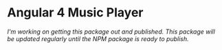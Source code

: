# Angular 4 Music Player
*I'm working on getting this package out and published. This package will be updated regularly until the NPM package is ready to publish.*

<!--
**angular2-toaster** is an asynchronous, non-blocking, Ahead of Time Compilation-supported Angular Toaster Notification library
largely based off of [AngularJS-Toaster](https://github.com/jirikavi/AngularJS-Toaster).

[![npm](https://img.shields.io/npm/v/angular2-toaster.svg?maxAge=3600?cachedbust=true)](https://www.npmjs.com/package/angular2-toaster)
[![npm](https://img.shields.io/npm/dt/angular2-toaster.svg?cachedbust=true)](https://www.npmjs.com/package/angular2-toaster)
[![Build Status](https://travis-ci.org/Stabzs/Angular2-Toaster.svg?branch=master)](https://travis-ci.org/Stabzs/Angular2-Toaster)
[![Coverage Status](https://coveralls.io/repos/github/Stabzs/Angular2-Toaster/badge.svg?branch=master&b=4.0.2)](https://coveralls.io/github/Stabzs/Angular2-Toaster?branch=master)


Version ^4.0.0 now supports `@angular/animations`, which is a breaking change.  Please read both
the `Getting Started` and `Animations` sections before upgrading.

# Demo
A dynamic Angular and Typescript demo can be found at
[this plunker](http://plnkr.co/edit/hkENUhos6q9fhiOHprXO?p=preview).


# Getting Started

## Installation:

```bash
npm install angular2-toaster
```

## Import CSS

### Copy or Link CSS
```html
<link rel="stylesheet" type="text/css" href="/node_modules/angular2-toaster/toaster.css" />
```

### Import CSS with Sass or Less
```scss
@import 'node_modules/angular2-toaster/toaster';
```


## Import Library

### Import via SystemJS
Within the `map` property of the `systemjs.config` file, add mappings for angular, rxjs
(which is a dependency), and the angular2-toaster bundled umd file:

```javascript
map: {
      // angular bundles
      '@angular/core': 'npm:@angular/core/bundles/core.umd.js',
      // ...
      // other libraries
      'rxjs':  'npm:rxjs',
      'angular2-toaster': 'npm:angular2-toaster/bundles/angular2-toaster.umd.js'
```

### Import via Webpack
Simply follow the `Getting Started` instructions to import the library.



## Getting Started With Default Configuration - NgModule (Recommended):
```typescript
import {NgModule, Component} from '@angular/core';
import {BrowserAnimationsModule} from '@angular/platform-browser/animations';
import {ToasterModule, ToasterService} from 'angular2-toaster';
import {Root} from './root.component'

@NgModule({
    imports: [BrowserAnimationsModule, ToasterModule],
    declarations: [Root],
    providers: [],
    bootstrap: [Root]
})

@Component({
    selector: 'root',
    template: `
            <toaster-container></toaster-container>
            <button (click)="popToast()">pop toast</button>`
})

export class Root {
    private toasterService: ToasterService;

    constructor(toasterService: ToasterService) {
        this.toasterService = toasterService;
    }

    popToast() {
        this.toasterService.pop('success', 'Args Title', 'Args Body');
    }
}
```


## Getting Started with Default Configuration - Manual Component Inclusion:

```typescript
import {Component} from '@angular/core';
import {BrowserAnimationsModule} from '@angular/platform-browser/animations';
import {ToasterContainerComponent, ToasterService} from 'angular2-toaster';

@Component({
    selector: 'root',
    imports: [BrowserAnimationsModule],
    directives: [ToasterContainerComponent],
    providers: [ToasterService],
    template: `
        <toaster-container></toaster-container>
        <button (click)="popToast()">pop toast</button>`
})

class Root {
    private toasterService: ToasterService;

    constructor(toasterService: ToasterService) {
        this.toasterService = toasterService;    
    }

    popToast() {
        this.toasterService.pop('success', 'Args Title', 'Args Body');
    }
}

bootstrap(Root);
```

## Getting Started with Configuration Override:

```typescript
import {Component} from '@angular/core';
import {BrowserAnimationsModule} from '@angular/platform-browser/animations';
import {ToasterContainerComponent, ToasterService, ToasterConfig} from 'angular2-toaster';

@Component({
    selector: 'root',
    imports: [BrowserAnimationsModule],
    directives: [ToasterContainerComponent],
    providers: [ToasterService],
    template: `
        <toaster-container [toasterconfig]="toasterconfig">
        </toaster-container>
        <button (click)="popToast()">pop toast</button>`
})

class Root {
    private toasterService: ToasterService;

    constructor(toasterService: ToasterService) {
        this.toasterService = toasterService;    
    }

    public toasterconfig : ToasterConfig =
        new ToasterConfig({
            showCloseButton: true,
            tapToDismiss: false,
            timeout: 0
        });

    popToast() {
        this.toasterService.pop('success', 'Args Title', 'Args Body');
    }
}

bootstrap(Root);
```


## Asynchronous vs Synchronous ToasterService
`ToasterService` exposes both a synchronous and asynchronous pop method in the form of `pop()` and
`popAsync()` respectively.  

`pop()` returns a concrete `Toast` instance after the toastId property has been hydrated and the
toast has been added to all receiving containers.

`popAsync()` returns a hot `Observable<Toast>` that may be subscribed to to receive multiple toast
updates.


## Customize Toast arguments in pop
```typescript

var toast: Toast = {
    type: 'success',
    title: 'close button',
    showCloseButton: true
};

this.toasterService.pop(toast);

```

## Clear Existing Toast
`ToasterService` exposes a `clear` function that accepts two optional parameters: `toastId` and
`toastContainerId`.

These parameters can be used to clear toasts by specific id, by container id,
by both, or by neither.  If both parameters are omitted, all toasts in all containers will be
removed.

```typescript
var toast = this.toasterService.pop('success', 'title', 'body');
this.toasterService.clear(toast.toastId, toast.toastContainerId);
```


## Animations
Starting with version `4.0.0` and greater, Animation configuration is required, as described in the
`Getting Started` section.

To add animations:

- Install the `@angular/animations` npm package via
`npm install @angular/animations`.
- Add the `BrowserAnimationsModule` to your root module

    ```typescript
    import {NgModule, Component} from '@angular/core';
    import {BrowserAnimationsModule} from '@angular/platform-browser/animations';
    import {ToasterModule} from 'angular2-toaster';

    @NgModule({
        imports: [BrowserAnimationsModule, ToasterModule],
        ...
    ```

If you want to avoid bringing in an additional module solely for the sake of animations, you can
explicitly configure `angular2-toaster` to ignore animations.  To do so, import the
`NoopAnimationsModule` instead:

```typescript
import {NoopAnimationsModule} from '@angular/platform-browser/animations';
import {ToasterModule} from 'angular2-toaster';

@NgModule({
    imports: [NoopAnimationsModule, ToasterModule],
    ...
```

Angular Animations require [browsers](http://caniuse.com/#feat=web-animation) that support the [Web Animations Standard](https://w3c.github.io/web-animations/).

If you need to target a non-supported browser, a [polyfill](https://github.com/web-animations/web-animations-js) is required.


# Configurable Options
### Animations
There are five animation styles that can be applied via the toasterconfig `animation` property:
'fade', 'flyLeft', 'flyRight', 'slideDown', and 'slideUp'.  Any other value will disable animations.

```typescript
template:
    `<toaster-container [toasterconfig]="toasterconfig"></toaster-container>`

public toasterconfig : ToasterConfig =
    new ToasterConfig({animation: 'fade'});
```

### Limit
Limit is defaulted to null, meaning that there is no maximum number of toasts that are defined
before the toast container begins removing toasts when a new toast is added.

To change this behavior, pass a "limit" option to the config:

```typescript
template:
    `<toaster-container [toasterconfig]="toasterconfig"></toaster-container>`

public toasterconfig : ToasterConfig =
    new ToasterConfig({limit: 5});
```

### Tap to Dismiss
By default, the `tapToDismiss` option is set to true, meaning that if a toast is clicked anywhere
on the toast body, the toast will be dismissed.  This behavior can be overriden in the config so
that if set to false, the toast will only be dismissed if the close button is defined and clicked:

```typescript
template:
    `<toaster-container [toasterconfig]="toasterconfig"></toaster-container>`

public toasterconfig : ToasterConfig =
    new ToasterConfig({tapToDismiss: false});
```

### Close Button

The Close Button's visibility can be configured at three different levels:

* Globally in the config for all toast types:

    ```typescript
    template:
        `<toaster-container [toasterconfig]="toasterconfig"></toaster-container>`

    public toasterconfig : ToasterConfig =
        new ToasterConfig({showCloseButton: true});
    ```

* Per info-class type:
By passing the close-button configuration as an object instead of a boolean, you can specify the global behavior an info-class type should have.

    ```typescript
    template:
        `<toaster-container [toasterconfig]="toasterconfig"></toaster-container>`

    public toasterconfig : ToasterConfig =
        new ToasterConfig({
            showCloseButton: { 'warning': true, 'error': false }
        });
    ```

    If a type is not defined and specified, the default behavior for that type is false.

* Per toast constructed via Toast object creation:

    ```typescript
    var toast : Toast = {
        type: 'error',
        title: 'Title text',
        body: 'Body text',
        showCloseButton: true
    };

    this.toasterService.pop(toast);

    ```

    This option is given the most weight and will override the global configurations for that toast.  However, it will not persist to other toasts of that type and does not alter or pollute the global configuration.


### Close Html

The close button html can be overridden either globally or per toast call.

 - Globally:

    ```typescript
    template:
        `<toaster-container [toasterconfig]="toasterconfig"></toaster-container>`

    public toasterconfig : ToasterConfig =
        new ToasterConfig({
            closeHtml: '<button>Close</button>'
        });
    ```

 - Per toast:

    ```typescript
    var toast : Toast = {
        type: 'error',
        title: 'Title text',
        body: 'Body text',
        showCloseButton: true,
        closeHtml: '<button>Close</button>'
    };

    this.toasterService.pop(toast);
    ```

### Newest Toasts on Top
The `newestOnTop` option is defaulted to true, adding new toasts on top of other existing toasts.
If changed to false via the config, toasts will be added to the bottom of other existing toasts.

```typescript
template:
    `<toaster-container [toasterconfig]="toasterconfig"></toaster-container>`

public toasterconfig : ToasterConfig =
    new ToasterConfig({newestOnTop: false});
```

### Timeout
By default, toasts have a timeout setting of 5000, meaning that they are removed after 5000
milliseconds.  

If the timeout is set to anything other than a number greater than 0, the toast will be considered
 "sticky" and will not automatically dismiss.

The timeout can be configured at three different levels:

* Globally in the config for all toast types:
  ```typescript
  template:
    `<toaster-container [toasterconfig]="toasterconfig"></toaster-container>`

  public toasterconfig : ToasterConfig =
        new ToasterConfig({timeout: 2000});
  ```

* Per info-class type:
By passing the timeout config option as an object instead of a number, you can specify the global
behavior an info-class type should have.

  ```
  template:
    `<toaster-container [toasterconfig]="toasterconfig"></toaster-container>`

  public toasterconfig : ToasterConfig =
      new ToasterConfig({timeout: {error:1000});
  ```
If a type is not defined and specified, a timeout will not be applied, making the toast "sticky".

* Per toast constructed via toaster.pop('success', "title", "text"):
  ```typescript
  var toast : Toast = {
      type: 'error',
      title: 'Title text',
      body: 'Body text',
      showCloseButton: true,
      closeHtml: '<button>Close</button>'
  };

  this.toasterService.pop(toast);
  ```

### Prevent Timeout on Mouseover
By default, all toasts are dismissed when their timer expires, even if you mouse over the toast.  
This can be overriden via the container's config.

```typescript
template:
    `<toaster-container [toasterconfig]="toasterconfig"></toaster-container>`

public toasterconfig : ToasterConfig =
    new ToasterConfig({mouseoverTimerStop: false});
```


### Body Output Type
There are three different types of body renderings that can be passed via the
`toast.bodyOutputType` argument: 'Default', 'TrustedHtml', and 'Component'. If a `bodyOutputType`
is not provided, it will be defaulted to 'Default'.

* Default: The `body` argument will be directly interpolated as text content.  If html is passed
 in the `body` argument, it will be encoded and rendered as text.

* TrustedHtml: The `body` argument will be parsed and rendered as html content.
  ```typescript
  import {BodyOutputType} from 'angular2-toaster';
  var toast : Toast = {
      type: 'error',
      title: 'Title text',
      body: '<h4>Body text</h4>',
      bodyOutputType: BodyOutputType.TrustedHtml
  };

  this.toasterService.pop(toast);
  ```

* Component: The `body` argument is the name of the component class to be rendered as the content
of the toast.
  ```typescript
  import {BodyOutputType} from 'angular2-toaster';

  @Component({
    selector: 'dynamic-component',
    template: `<div>loaded via component</div>`
  })
  class DynamicComponent { }

  var toast : Toast = {
      type: 'error',
      title: 'Title text',
      body: DynamicComponent,
      bodyOutputType: BodyOutputType.Component
  };

  this.toasterService.pop(toast);
  ```

  The Component BodyOutputType offers the additional flexibilty of attaching the toast instance to
  your component.  It is recommended that you expose a public property on your component for type
  safe access to the toast instance if you need to consume it inside of your component.  
  Mutation of the toast instance is not recommended.


### On Show Callback
An onShow callback function can be attached to each toast instance.  The callback will be invoked upon toast add.

```typescript
var toast: Toast = {
  type: 'success',
  title: 'parent',
  onShowCallback: (toast) => this.toasterService.pop('success', 'invoked from ' + toast.title + ' onShow callback')  
};

this.toasterService.pop(toast);
```

### On Hide Callback
An onHide callback function can be attached to each toast instance.  The callback will be invoked upon toast removal.

```typescript
var toast: Toast = {
  type: 'success',
  title: 'parent',
  onHideCallback: (toast) => this.toasterService.pop('success', 'invoked from ' + toast.title + ' onHide callback')  
};

this.toasterService.pop(toast);
```


# Building the Source
In order to build Angular2-Toaster for development, you will need to have Git and Node.js installed.

Clone a copy of the repo:

```bash
git clone https://github.com/stabzs/Angular2-Toaster.git
```

In the cloned directory, run:
```bash
npm install
```

Run Angular AoT compiler:
```bash
npm run build
```

Run Karma test instance with coverage report:
```bash
npm run test
```


## Author
[Stabzs](stabzssoftware@gmail.com)

## Credits
Rewritten from https://github.com/jirikavi/AngularJS-Toaster

Inspired by http://codeseven.github.io/toastr/demo.html.

## Copyright
Copyright © 2016-2017 Stabzs.


## Licence

This project is licensed under the MIT license. See the [LICENSE](LICENSE) file for more info.
--->
